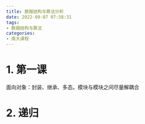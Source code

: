 ```yaml
---
title: 数据结构与算法分析
date: 2022-09-07 07:58:31
tags:
- 数据结构与算法
categories:
- 南大课程
---
```


# 1. 第一课

面向对象：封装、继承、多态。模块与模块之间尽量解耦合

# 2. 递归

